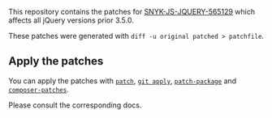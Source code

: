 This repository contains the patches for [SNYK-JS-JQUERY-565129](https://snyk.io/vuln/SNYK-JS-JQUERY-565129) which affects all jQuery versions prior 3.5.0.

These patches were generated with `diff -u original patched > patchfile`.

## Apply the patches

You can apply the patches with [`patch`](http://man7.org/linux/man-pages/man1/patch.1p.html), [`git apply`](https://git-scm.com/docs/git-apply), [`patch-package`](https://github.com/ds300/patch-package) and [`composer-patches`](https://github.com/cweagans/composer-patches).

Please consult the corresponding docs.